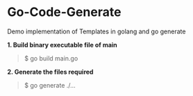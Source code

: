 # Go-Code-Generate
Demo implementation of Templates in golang and go generate

<b>1. Build binary executable file of main</b>
> $ go build main.go

<b>2. Generate the files required</b>
> $ go generate ./...